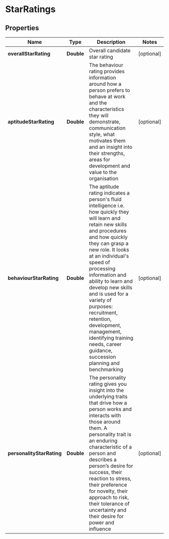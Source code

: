 # StarRatings

## Properties
Name | Type | Description | Notes
------------ | ------------- | ------------- | -------------
**overallStarRating** | **Double** | Overall candidate star rating |  [optional]
**aptitudeStarRating** | **Double** | The behaviour rating provides information around how a person prefers to behave at work and the characteristics they will demonstrate,  communication style, what motivates them and an insight into their strengths, areas for development and value to the organisation |  [optional]
**behaviourStarRating** | **Double** | The aptitude rating indicates a person&#x27;s fluid intelligence i.e. how quickly they will learn and retain new skills and procedures and how quickly  they can grasp a new role. It looks at an individual&#x27;s speed of processing information and ability to learn and develop new skills and is used for  a variety of purposes: recruitment, retention, development, management, identifying training needs, career guidance, succession planning and benchmarking |  [optional]
**personalityStarRating** | **Double** | The personality rating gives you insight into the underlying traits that drive how a person works and interacts with those around them.  A personality trait is an enduring characteristic of a person and describes a person’s desire for success, their reaction to stress,  their preference for novelty, their approach to risk, their tolerance of uncertainty and their desire for power and influence |  [optional]
